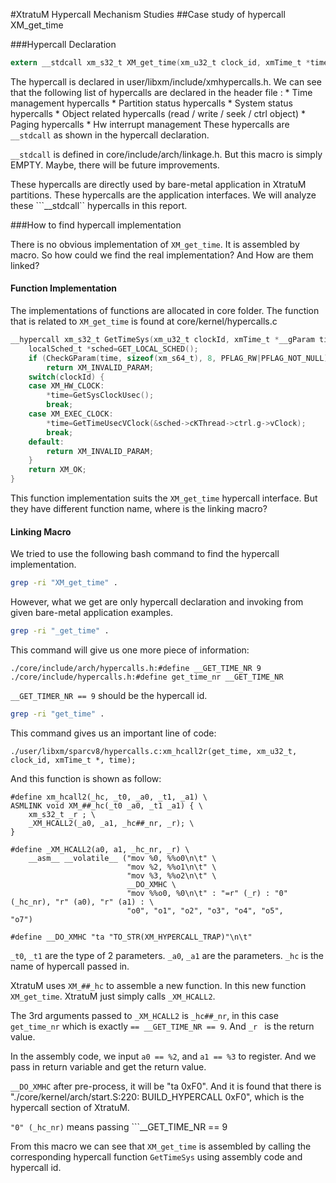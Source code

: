 #XtratuM Hypercall Mechanism Studies
##Case study of hypercall XM_get_time

###Hypercall Declaration

```c
extern __stdcall xm_s32_t XM_get_time(xm_u32_t clock_id, xmTime_t *time);
```

The hypercall is declared in user/libxm/include/xmhypercalls.h. We can see that the following list of hypercalls are declared in the header file :
	* Time management hypercalls
	* Partition status hypercalls
	* System status hypercalls
	* Object related hypercalls (read / write / seek / ctrl object)
	* Paging hypercalls
	* Hw interrupt management
These hypercalls are ```__stdcall``` as shown in the hypercall declaration.

```__stdcall``` is defined in core/include/arch/linkage.h. But this macro is simply EMPTY. Maybe, there will be future improvements.

These hypercalls are directly used by bare-metal application in XtratuM partitions. These hypercalls are the application interfaces. We will analyze these ```__stdcall`` hypercalls in this report.

###How to find hypercall implementation

There is no obvious implementation of ```XM_get_time```. It is assembled by macro. So how could we find the real implementation? And How are them linked?

#### Function Implementation

The implementations of functions are allocated in core folder. The function that is related to ```XM_get_time``` is found at core/kernel/hypercalls.c
```c
__hypercall xm_s32_t GetTimeSys(xm_u32_t clockId, xmTime_t *__gParam time) {
    localSched_t *sched=GET_LOCAL_SCHED();
    if (CheckGParam(time, sizeof(xm_s64_t), 8, PFLAG_RW|PFLAG_NOT_NULL)<0)
        return XM_INVALID_PARAM;
    switch(clockId) {
    case XM_HW_CLOCK:
        *time=GetSysClockUsec();
        break;
    case XM_EXEC_CLOCK:
        *time=GetTimeUsecVClock(&sched->cKThread->ctrl.g->vClock);
        break;
    default:
        return XM_INVALID_PARAM;
    }
    return XM_OK;
}
```

This function implementation suits the ```XM_get_time``` hypercall interface. But they have different function name, where is the linking macro?

#### Linking Macro

We tried to use the following bash command to find the hypercall implementation.

```bash
grep -ri "XM_get_time" .
```

However, what we get are only hypercall declaration and invoking from given bare-metal application examples.

```bash
grep -ri "_get_time" .
```

This command will give us one more piece of information:
```
./core/include/arch/hypercalls.h:#define __GET_TIME_NR 9
./core/include/hypercalls.h:#define get_time_nr __GET_TIME_NR
```

```__GET_TIMER_NR == 9``` should be the hypercall id. 

```bash
grep -ri "get_time" .
```

This command gives us an important line of code:

```
./user/libxm/sparcv8/hypercalls.c:xm_hcall2r(get_time, xm_u32_t, clock_id, xmTime_t *, time);
```
And this function is shown as follow:

```
#define xm_hcall2(_hc, _t0, _a0, _t1, _a1) \
ASMLINK void XM_##_hc(_t0 _a0, _t1 _a1) { \
    xm_s32_t _r ; \
    _XM_HCALL2(_a0, _a1, _hc##_nr, _r); \
}

#define _XM_HCALL2(a0, a1, _hc_nr, _r) \
    __asm__ __volatile__ ("mov %0, %%o0\n\t" \
                          "mov %2, %%o1\n\t" \
                          "mov %3, %%o2\n\t" \
                          __DO_XMHC \
                          "mov %%o0, %0\n\t" : "=r" (_r) : "0" (_hc_nr), "r" (a0), "r" (a1) : \
                          "o0", "o1", "o2", "o3", "o4", "o5",       "o7")

#define __DO_XMHC "ta "TO_STR(XM_HYPERCALL_TRAP)"\n\t"
```


```_t0```, ```_t1``` are the type of 2 parameters. ```_a0```, ```_a1``` are the parameters. ```_hc``` is the name of hypercall passed in.

XtratuM uses ```XM_##_hc``` to assemble a new function. In this new function ```XM_get_time```. XtratuM just simply calls ```_XM_HCALL2```.

The 3rd arguments passed to ```_XM_HCALL2``` is ```_hc##_nr```, in this case ```get_time_nr``` which is exactly ```== __GET_TIME_NR == 9```. And ```_r ``` is the return value.

In the assembly code, we input ```a0 == %2```, and ```a1 == %3``` to register. And we pass in return variable and get the return value.

```__DO_XMHC``` after pre-process, it will be "ta 0xF0". And it is found that there is "./core/kernel/arch/start.S:220:	BUILD_HYPERCALL 0xF0", which is the hypercall section of XtratuM.

```"0" (_hc_nr)``` means passing ```__GET_TIME_NR == 9

From this macro we can see that ```XM_get_time``` is assembled by calling the corresponding hypercall function ```GetTimeSys``` using assembly code and hypercall id.